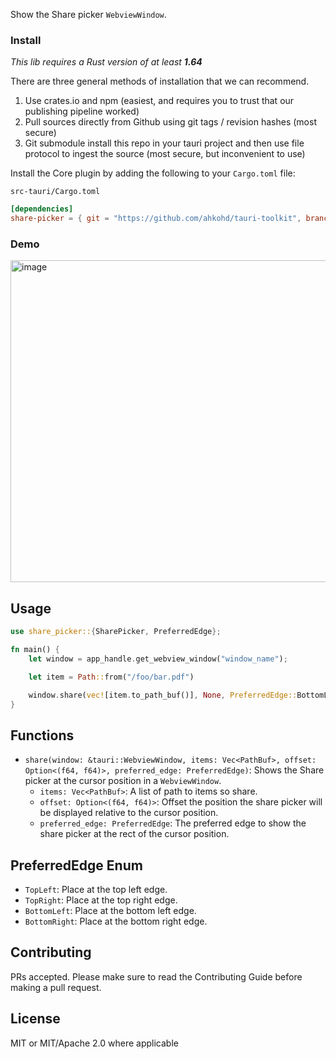 Show the Share picker `WebviewWindow`.

### Install
_This lib requires a Rust version of at least **1.64**_

There are three general methods of installation that we can recommend.

1. Use crates.io and npm (easiest, and requires you to trust that our publishing pipeline worked)
2. Pull sources directly from Github using git tags / revision hashes (most secure)
3. Git submodule install this repo in your tauri project and then use file protocol to ingest the source (most secure, but inconvenient to use)

Install the Core plugin by adding the following to your `Cargo.toml` file:

`src-tauri/Cargo.toml`
```toml
[dependencies]
share-picker = { git = "https://github.com/ahkohd/tauri-toolkit", branch = "v2" }
```

### Demo
<img width="515" alt="image" src="https://github.com/ahkohd/tauri-macos-menubar-app-example/assets/13041443/68cf6e28-5dff-45c1-8fc6-78386839234d">

## Usage
```rust
use share_picker::{SharePicker, PreferredEdge};

fn main() {
    let window = app_handle.get_webview_window("window_name");

    let item = Path::from("/foo/bar.pdf")

    window.share(vec![item.to_path_buf()], None, PreferredEdge::BottomLeft);
}
```

## Functions

- `share(window: &tauri::WebviewWindow, items: Vec<PathBuf>, offset: Option<(f64, f64)>, preferred_edge: PreferredEdge)`:
  Shows the Share picker at the cursor position in a `WebviewWindow`. 
  - `items: Vec<PathBuf>`: A list of path to items so share.
  - `offset: Option<(f64, f64)>`: Offset the position the share picker will be displayed relative to the cursor position.
  - `preferred_edge: PreferredEdge`: The preferred edge to show the share picker at the rect of the cursor position.


## PreferredEdge Enum
- `TopLeft`: Place at the top left edge.
- `TopRight`: Place at the top right edge.
- `BottomLeft`: Place at the bottom left edge.
- `BottomRight`: Place at the bottom right edge.

## Contributing

PRs accepted. Please make sure to read the Contributing Guide before making a pull request.

## License
MIT or MIT/Apache 2.0 where applicable
